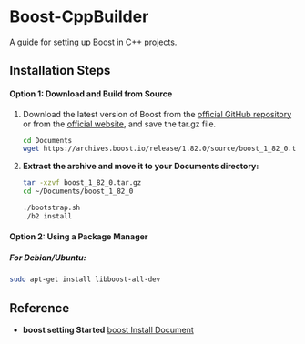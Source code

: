 # Boost-CppBuilder
A guide for setting up Boost in C++ projects.

## Installation Steps

#### Option 1: Download and Build from Source
1. Download the latest version of Boost from the [official GitHub repository](https://github.com/boostorg/boost) or from the [official website](https://www.boost.org/), and save the tar.gz file.
    ```bash
    cd Documents
    wget https://archives.boost.io/release/1.82.0/source/boost_1_82_0.tar.gz
    ```
2. **Extract the archive and move it to your Documents directory:**
    ```bash
    tar -xzvf boost_1_82_0.tar.gz
    cd ~/Documents/boost_1_82_0
    ```

    ```bash
    ./bootstrap.sh
    ./b2 install
    ```

#### Option 2: Using a Package Manager

##### For Debian/Ubuntu:
```bash
sudo apt-get install libboost-all-dev
```


## Reference
- **boost setting Started** [boost Install Document](https://www.boost.org/doc/libs/1_82_0/more/getting_started/unix-variants.html)
